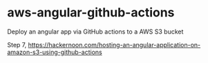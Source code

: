# aws-angular-github-actions
Deploy an angular app via GitHub actions to a AWS S3 bucket


Step 7, https://hackernoon.com/hosting-an-angular-application-on-amazon-s3-using-github-actions
